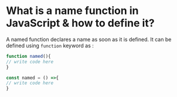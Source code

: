 # What is a name function in JavaScript & how to define it?


A named function declares a name as soon as it is defined. It can be defined using `function` keyword as :


````js
function named(){
// write code here
}
````

````js
const named = () =>{
// write code here
}
````